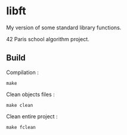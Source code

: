 # libft

My version of some standard library functions.

42 Paris school algorithm project.

## Build

Compilation :
```
make
```

Clean objects files :
```
make clean
```

Clean entire project :
```
make fclean
```
